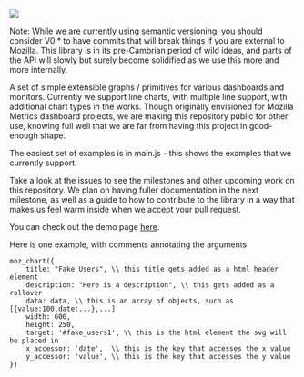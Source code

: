 <a href="mozilla.github.io/metrics-graphics/"><img src="http://metrics.mozilla.com/metrics-graphics/images/logo.png" hspace="0" vspace="0"></a>

Note: While we are currently using semantic versioning, you should consider V0.* to have commits that will break things if you are external to Mozilla. This library is in its pre-Cambrian period of wild ideas, and parts of the API will slowly but surely become solidified as we use this more and more internally.

A set of simple extensible graphs / primitives for various dashboards and monitors. Currently we support line charts, with multiple line support, with additional chart types in the works. Though originally envisioned for Mozilla Metrics dashboard projects, we are making this repository public for other use, knowing full well that we are far from having this project in good-enough shape.

The easiest set of examples is in main.js - this shows the examples that we currently support.

Take a look at the issues to see the milestones and other upcoming work on this repository. We plan on having fuller documentation in the next milestone, as well as a guide to how to contribute to the library in a way that makes us feel warm inside when we accept your pull request.

You can check out the demo page [here](https://metrics.mozilla.com/metrics-graphics/).

Here is one example, with comments annotating the arguments

```
moz_chart({
    title: "Fake Users", \\ this title gets added as a html header element
    description: "Here is a description", \\ this gets added as a rollover
    data: data, \\ this is an array of objects, such as [{value:100,date:...},...]
    width: 600,
    height: 250,
    target: '#fake_users1', \\ this is the html element the svg will be placed in
    x_accessor: 'date',  \\ this is the key that accesses the x value
    y_accessor: 'value', \\ this is the key that accesses the y value
})
```
